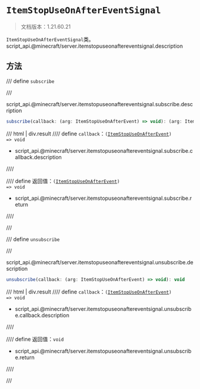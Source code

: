 # `ItemStopUseOnAfterEventSignal`

> 文档版本：1.21.60.21

`ItemStopUseOnAfterEventSignal`类。script_api.@minecraft/server.itemstopuseonaftereventsignal.description

## 方法

/// define
`subscribe`


///

script_api.@minecraft/server.itemstopuseonaftereventsignal.subscribe.description

```js
subscribe(callback: (arg: ItemStopUseOnAfterEvent) => void): (arg: ItemStopUseOnAfterEvent) => void
```

/// html | div.result
//// define
`callback`：<code>(<a href="../itemstopuseonafterevent/">ItemStopUseOnAfterEvent</a>) =&gt; void</code>

- script_api.@minecraft/server.itemstopuseonaftereventsignal.subscribe.callback.description


////

//// define
返回值：<code>(<a href="../itemstopuseonafterevent/">ItemStopUseOnAfterEvent</a>) =&gt; void</code>

- script_api.@minecraft/server.itemstopuseonaftereventsignal.subscribe.return


////

///


/// define
`unsubscribe`


///

script_api.@minecraft/server.itemstopuseonaftereventsignal.unsubscribe.description

```js
unsubscribe(callback: (arg: ItemStopUseOnAfterEvent) => void): void
```

/// html | div.result
//// define
`callback`：<code>(<a href="../itemstopuseonafterevent/">ItemStopUseOnAfterEvent</a>) =&gt; void</code>

- script_api.@minecraft/server.itemstopuseonaftereventsignal.unsubscribe.callback.description


////

//// define
返回值：`void`

- script_api.@minecraft/server.itemstopuseonaftereventsignal.unsubscribe.return


////

///

